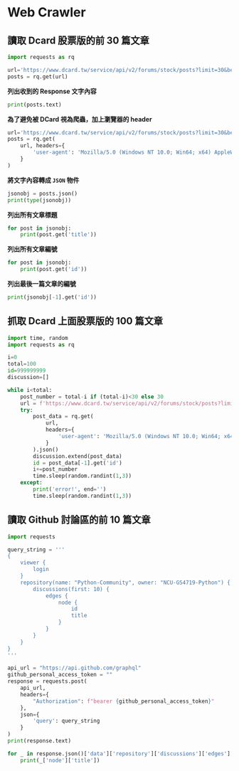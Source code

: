 # Web Crawler

## 讀取 Dcard 股票版的前 30 篇文章

```python
import requests as rq
```

```python
url='https://www.dcard.tw/service/api/v2/forums/stock/posts?limit=30&before=999999999'
posts = rq.get(url)
```

**列出收到的 Response 文字內容**

```python
print(posts.text)
```

**為了避免被 DCard 視為爬蟲，加上瀏覽器的 header**

```python
url='https://www.dcard.tw/service/api/v2/forums/stock/posts?limit=30&before=999999999'
posts = rq.get(
    url, headers={
        'user-agent': 'Mozilla/5.0 (Windows NT 10.0; Win64; x64) AppleWebKit/537.36 (KHTML, like Gecko) Chrome/101.0.4951.67 Safari/537.36'
    }
)
```

**將文字內容轉成 `JSON` 物件**

```python
jsonobj = posts.json()
print(type(jsonobj))
```

**列出所有文章標題**

```python
for post in jsonobj:
    print(post.get('title'))
```

**列出所有文章編號**

```python
for post in jsonobj:
    print(post.get('id'))
```

**列出最後一篇文章的編號**

```python
print(jsonobj[-1].get('id'))
```

## 抓取 Dcard 上面股票版的 100 篇文章

```python
import time, random
import requests as rq

i=0
total=100
id=999999999
discussion=[]

while i<total:
    post_number = total-i if (total-i)<30 else 30
    url = f'https://www.dcard.tw/service/api/v2/forums/stock/posts?limit={post_number}&before={id}'
    try:
        post_data = rq.get(
            url, 
            headers={
                'user-agent': 'Mozilla/5.0 (Windows NT 10.0; Win64; x64) AppleWebKit/537.36 (KHTML, like Gecko) Chrome/101.0.4951.67 Safari/537.36'
            }
        ).json()
        discussion.extend(post_data)
        id = post_data[-1].get('id')
        i+=post_number
        time.sleep(random.randint(1,3))
    except:
        print('error!', end='')
        time.sleep(random.randint(1,3))
```

## 讀取 Github 討論區的前 10 篇文章

```python
import requests

query_string = '''
{
    viewer {
        login
    }
    repository(name: "Python-Community", owner: "NCU-GS4719-Python") {
        discussions(first: 10) {
            edges {
                node {
                    id
                    title
                }
            }
        }
    }
}
'''

api_url = "https://api.github.com/graphql"
github_personal_access_token = ""
response = requests.post(
    api_url, 
    headers={
        "Authorization": f"bearer {github_personal_access_token}"
    }, 
    json={
        'query': query_string
    }
)
print(response.text)

for _ in response.json()['data']['repository']['discussions']['edges']:
    print(_['node']['title'])
```
